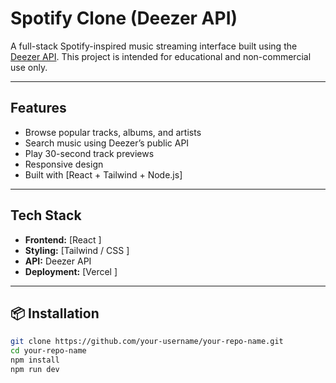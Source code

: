 # Spotify Clone (Deezer API)

A full-stack Spotify-inspired music streaming interface built using the [Deezer API](https://developers.deezer.com/api). This project is intended for educational and non-commercial use only.

---

## Features

- Browse popular tracks, albums, and artists
- Search music using Deezer’s public API
- Play 30-second track previews
- Responsive design
- Built with [React + Tailwind + Node.js]

---

## Tech Stack

- **Frontend:** [React ]
- **Styling:** [Tailwind / CSS ]
- **API:** Deezer API
- **Deployment:** [Vercel ]

---

## 📦 Installation

```bash
git clone https://github.com/your-username/your-repo-name.git
cd your-repo-name
npm install
npm run dev
